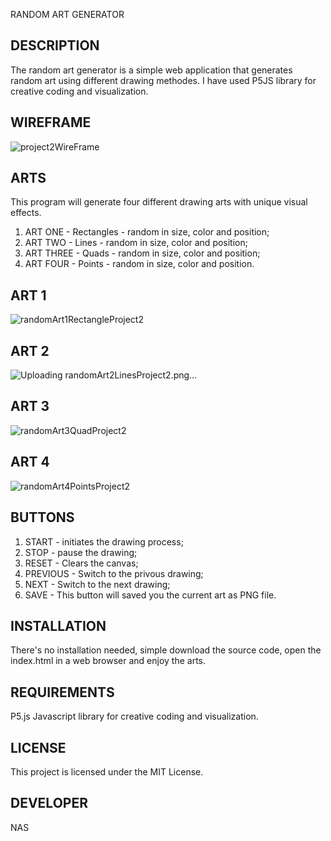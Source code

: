 RANDOM ART GENERATOR

## DESCRIPTION

The random art generator is a simple web application that generates random art using different drawing methodes. I have used P5JS library for creative coding and visualization.

## WIREFRAME

![project2WireFrame](https://github.com/naskhan23/project22/assets/147349178/85e7d5a9-c8b3-4324-816d-76c7461763a5)

## ARTS

This program will generate four different drawing arts with unique visual effects. 

1) ART ONE - Rectangles - random in size, color and position;
2) ART TWO - Lines - random in size, color and position;
3) ART THREE - Quads - random in size, color and position;
4) ART FOUR - Points - random in size, color and position.

## ART 1

![randomArt1RectangleProject2](https://github.com/naskhan23/project22/assets/147349178/6f3944fd-369b-41a9-88c1-cd642683ab06)

## ART 2

![Uploading randomArt2LinesProject2.png…]()

## ART 3

![randomArt3QuadProject2](https://github.com/naskhan23/project22/assets/147349178/2b76699b-1334-4563-8e93-e4033c552489)

## ART 4

![randomArt4PointsProject2](https://github.com/naskhan23/project22/assets/147349178/c26b0d49-9b64-4798-a12e-b96ca554d1f5)


## BUTTONS

1) START - initiates the drawing process;
2) STOP - pause the drawing;
3) RESET - Clears the canvas;
4) PREVIOUS - Switch to the privous drawing;
5) NEXT - Switch to the next drawing;
6) SAVE - This button will saved you the current art as PNG file.

## INSTALLATION

There's no installation needed, simple download the source code, open the index.html in a web browser and enjoy the arts.

## REQUIREMENTS

P5.js Javascript library for creative coding and visualization.

## LICENSE 

This project is licensed under the MIT License.

## DEVELOPER

NAS

